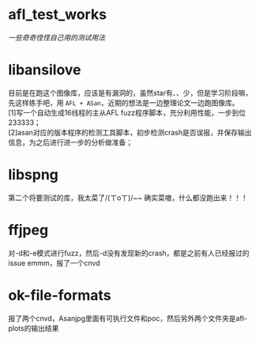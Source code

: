 # afl_test_works
*一些奇奇怪怪自己用的测试用法*

# libansilove
目前是在跑这个图像库，应该是有漏洞的，虽然star有、、少，但是学习阶段嘛，先这样练手吧，用 `AFL + ASan`，近期的想法是一边整理论文一边跑图像库。  
[1]写一个自动生成16线程的主从AFL fuzz程序脚本，充分利用性能，一步到位233333；  
[2]asan对应的版本程序的检测工具脚本，初步检测crash是否误报，并保存输出信息，为之后进行进一步的分析做准备；  

# libspng
第二个将要测试的库，我太菜了/(ㄒoㄒ)/~~
确实菜嗷，什么都没跑出来！！！

# ffjpeg
对-d和-e模式进行fuzz，然后-d没有发现新的crash，都是之前有人已经报过的issue
emmm，报了一个cnvd

# ok-file-formats
报了两个cnvd，Asanjpg里面有可执行文件和poc，然后另外两个文件夹是afl-plots的输出结果

